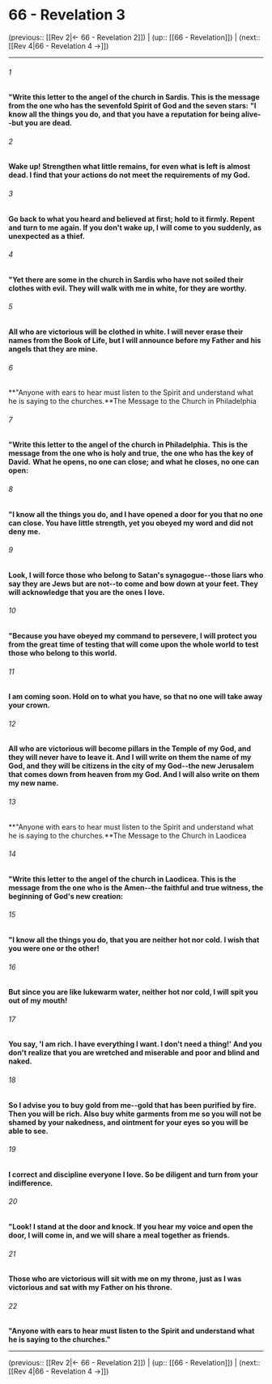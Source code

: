 # 66 - Revelation 3

(previous:: [[Rev 2|← 66 - Revelation 2]]) | (up:: [[66 - Revelation]]) | (next:: [[Rev 4|66 - Revelation 4 →]])

***


###### 1 
**"Write this letter to the angel of the church in Sardis. This is the message from the one who has the sevenfold Spirit of God and the seven stars:** **"I know all the things you do, and that you have a reputation for being alive--but you are dead.** 

###### 2 
**Wake up! Strengthen what little remains, for even what is left is almost dead. I find that your actions do not meet the requirements of my God.** 

###### 3 
**Go back to what you heard and believed at first; hold to it firmly. Repent and turn to me again. If you don't wake up, I will come to you suddenly, as unexpected as a thief.** 

###### 4 
**"Yet there are some in the church in Sardis who have not soiled their clothes with evil. They will walk with me in white, for they are worthy.** 

###### 5 
**All who are victorious will be clothed in white. I will never erase their names from the Book of Life, but I will announce before my Father and his angels that they are mine.** 

###### 6 
**"Anyone with ears to hear must listen to the Spirit and understand what he is saying to the churches.**The Message to the Church in Philadelphia 

###### 7 
**"Write this letter to the angel of the church in Philadelphia.** **This is the message from the one who is holy and true,** **the one who has the key of David.** **What he opens, no one can close;** **and what he closes, no one can open:** 

###### 8 
**"I know all the things you do, and I have opened a door for you that no one can close. You have little strength, yet you obeyed my word and did not deny me.** 

###### 9 
**Look, I will force those who belong to Satan's synagogue--those liars who say they are Jews but are not--to come and bow down at your feet. They will acknowledge that you are the ones I love.** 

###### 10 
**"Because you have obeyed my command to persevere, I will protect you from the great time of testing that will come upon the whole world to test those who belong to this world.** 

###### 11 
**I am coming soon. Hold on to what you have, so that no one will take away your crown.** 

###### 12 
**All who are victorious will become pillars in the Temple of my God, and they will never have to leave it. And I will write on them the name of my God, and they will be citizens in the city of my God--the new Jerusalem that comes down from heaven from my God. And I will also write on them my new name.** 

###### 13 
**"Anyone with ears to hear must listen to the Spirit and understand what he is saying to the churches.**The Message to the Church in Laodicea 

###### 14 
**"Write this letter to the angel of the church in Laodicea. This is the message from the one who is the Amen--the faithful and true witness, the beginning of God's new creation:** 

###### 15 
**"I know all the things you do, that you are neither hot nor cold. I wish that you were one or the other!** 

###### 16 
**But since you are like lukewarm water, neither hot nor cold, I will spit you out of my mouth!** 

###### 17 
**You say, 'I am rich. I have everything I want. I don't need a thing!' And you don't realize that you are wretched and miserable and poor and blind and naked.** 

###### 18 
**So I advise you to buy gold from me--gold that has been purified by fire. Then you will be rich. Also buy white garments from me so you will not be shamed by your nakedness, and ointment for your eyes so you will be able to see.** 

###### 19 
**I correct and discipline everyone I love. So be diligent and turn from your indifference.** 

###### 20 
**"Look! I stand at the door and knock. If you hear my voice and open the door, I will come in, and we will share a meal together as friends.** 

###### 21 
**Those who are victorious will sit with me on my throne, just as I was victorious and sat with my Father on his throne.** 

###### 22 
**"Anyone with ears to hear must listen to the Spirit and understand what he is saying to the churches."**

***

(previous:: [[Rev 2|← 66 - Revelation 2]]) | (up:: [[66 - Revelation]]) | (next:: [[Rev 4|66 - Revelation 4 →]])
